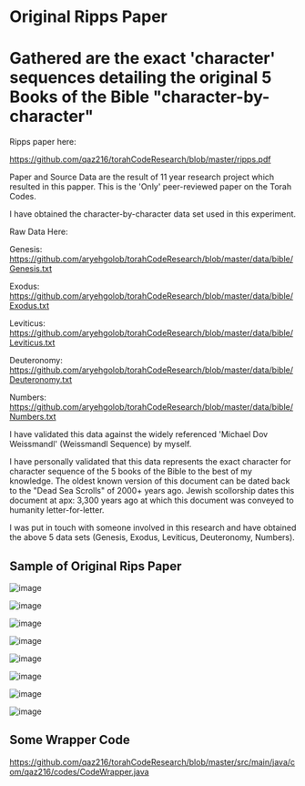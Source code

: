  # Original Ripps Paper
#
# Gathered are the exact 'character' sequences detailing the original 5 Books of the Bible "character-by-character"


Ripps paper here:

https://github.com/qaz216/torahCodeResearch/blob/master/ripps.pdf

Paper and Source Data are the result of 11 year research project which resulted in this papper.  This is the 'Only' peer-reviewed paper on the Torah Codes.  

I have obtained the character-by-character data set used in this experiment.

Raw Data Here:

Genesis:
https://github.com/aryehgolob/torahCodeResearch/blob/master/data/bible/Genesis.txt

Exodus:
https://github.com/aryehgolob/torahCodeResearch/blob/master/data/bible/Exodus.txt

Leviticus:
https://github.com/aryehgolob/torahCodeResearch/blob/master/data/bible/Leviticus.txt

Deuteronomy:
https://github.com/aryehgolob/torahCodeResearch/blob/master/data/bible/Deuteronomy.txt

Numbers:
https://github.com/aryehgolob/torahCodeResearch/blob/master/data/bible/Numbers.txt

I have validated this data against the widely referenced 'Michael Dov Weissmandl' (Weissmandl Sequence) by myself.

I have personally validated that this data represents the exact character for character sequence of the 5 books of the Bible to the best of my knowledge.  The oldest known version of this document can be dated back to the "Dead Sea Scrolls" of 2000+ years ago.  Jewish scollorship dates this document at apx: 3,300 years ago at which this document was conveyed to humanity letter-for-letter.

I was put in touch with someone involved in this research and have obtained the above 5 data sets (Genesis, Exodus, Leviticus, Deuteronomy, Numbers).

## Sample of Original Rips Paper

![image](https://github.com/user-attachments/assets/0834d1e2-3000-44b7-8b0d-c873479fcda5)

![image](https://github.com/user-attachments/assets/80f037b1-80b1-4aea-8431-f63b3bc642de)

![image](https://github.com/user-attachments/assets/78ffa92f-869e-4319-9a7e-1b18a86560f4)

![image](https://github.com/user-attachments/assets/aa390eff-0ac2-495f-9ab3-21aee7cbe42b)

![image](https://github.com/user-attachments/assets/35bced33-f41d-4fb1-8e61-792bcda52e9e)

![image](https://github.com/user-attachments/assets/f64a174f-010a-411f-9afa-db221fd16b82)

![image](https://github.com/user-attachments/assets/b45d3840-9bbc-4ac3-a7f4-be4d41ba0328)



![image](https://github.com/user-attachments/assets/45c7fa00-a987-4f66-afb6-722c6f21fd96)



## Some Wrapper Code
https://github.com/qaz216/torahCodeResearch/blob/master/src/main/java/com/qaz216/codes/CodeWrapper.java








